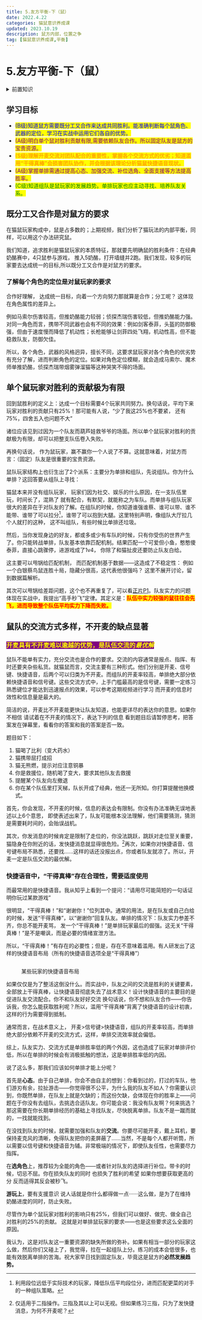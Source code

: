 ```yaml
---
title: 5.友方平衡-下（鼠）
date: 2022.4.22
categories: 猫鼠意识养成课
updated: 2023.10.19
description: 鼠方内部，位置之争
tag: [猫鼠意识养成课,平衡]
---
```


# 5.友方平衡-下（鼠）

<details>

<summary>前置知识</summary>

[1.差距](../part.i-current-abstract/1.gap.md)

[2.胜与负](../part.i-current-abstract/2.win-and-lose.md)

[3.敌我平衡](3.self-enemy-balance.md)

</details>

## 学习目标

* <mark style="color:blue;">(B级)知道鼠方需要既分工又合作来达成共同胜利。能准确判断每个鼠角色、武器的定位，学习在实战中运用它们各自的优势。</mark>
* <mark style="color:purple;">(A级)明白单个鼠对胜利贡献有限,需要依赖队友合作。所以固定队友是鼠方的宝贵资源。</mark>
* **<mark style="color:orange;">(S级)理解开麦交流对团队配合的重要性，掌握各个交流方式的优劣；知道滥用“干得真棒”会损害团队协作，并会根据该理论分析猫鼠快捷语音现状。</mark>**
* <mark style="color:purple;">(A级)掌握单排需通过提高心态、加强交流、补位选角、全面支援等方法提高胜率。</mark>
* <mark style="color:green;">(C级)知道组队是鼠玩家的发展趋势。单排玩家也应主动寻找、培养队友关系。</mark>

## 既分工又合作是对鼠方的要求

&#x20;      在猫鼠玩家构成中，鼠是占多数的；上期视频，我们分析了猫玩法的内部平衡，同样，可以用这个办法研究鼠。

&#x20;      我们知道，追求胜利是猫鼠玩家的本质特征，那就要先明确鼠的胜利条件：在经典奶酪赛中，4只鼠参与游戏， 推入5奶酪，打开墙缝并2跑。我们发现，较多的玩家要去达成统一的目标,所以既分工又合作是对鼠方的要求。

### 了解每个角色的定位是对鼠玩家的要求

&#x20;      合作好理解， 达成统一目标，向着一个方向努力那就算是合作；分工呢？ 这体现在角色属性的差异上。

&#x20;      例如马索尔伤害较高，但推奶酪能力较弱；侦探杰瑞伤害较低，但推奶酪能力强。对同一角色而言，携带不同武器也会有不同的效果：例如剑客泰菲，头盔的防御极强，但由于速度慢而降低了机动性；长枪能够让剑菲四处飞翔，机动性高，但不能稳救队友，防御欠佳。

&#x20;      所以，各个角色，武器的风格迥异，擅长不同，这要求鼠玩家对各个角色的优劣势有充分了解，进而判断角色的定位。如果对角色定位模糊，就会造成马索尔、魔术师单推奶酪，侦探杰瑞带烟雾弹溜猫等这种哭笑不得的场面。

## 单个鼠玩家对胜利的贡献极为有限

&#x20;      回到鼠胜利的定义上：达成一个目标需要4个玩家共同努力。换句话说，平均下来玩家对胜利的贡献只有25%！那可能有人说，“少了我这25%也不要紧， 还有75%，四舍五入也问题不大”

&#x20;      诸位应该见到过因为一个队友而葫芦娃救爷爷的场面。所以单个鼠玩家对胜利的贡献极为有限，却可以把整支队伍卷入失败。

&#x20;      再换句话说， 作为鼠玩家，赢不赢你一个人说了不算。这就意味着，对鼠方而言：（固定）队友是很重要的宝贵资源。

&#x20;      鼠队玩家结构上也衍生出了2个派系：主要分为单排和组队，先说组队。你为什么单排？这回答要从组队上寻找：

&#x20;      猫鼠本来并没有组队玩家， 玩家们因为社交、娱乐的什么原因，在一支队伍里玩，时间长了，混熟了 就有配合，有默契，就能称之为车队。而单排与组队玩家很大的差异在于对队友的了解。在组队的时候，你知道谁强谁蔡、谁可以带、谁不能带、谁带了可以拉分[^1]，谁带了可以抱到大腿。这里特别声明，像组队大厅拉几个人就打的这种， 这不叫组队，有些时候比单排还垃圾。

&#x20;      然后，当你发现身边的好友，都或多或少有车队的时候，只有你受伤的世界产生了。你只能转战单排，队友基本依靠匹配机制。结果匹配一个可爱但小鱼，憨憨傻泰菲，直接心跳骤停，进游戏成了1v4， 你除了和猫扯皮还要防止队友白给。

&#x20;      这主要可以甩锅给匹配机制， 而匹配机制基于数据——这造成了不稳定性： 例如一个白银蔡鸟鼠连胜十局，隐藏分很高，这代表他很强吗？ 这里不展开讨论，留到数据篇解析。

&#x20;      其次可以甩锅给差距问题，这个也不再重复了，可以看[正片P1](../part.i-current-abstract/1.gap.md)。队友实力的问题体现在实战中，我提出“高手秒飞”定律。其定义是：<mark style="color:red;">**队伍中实力较强的鼠往往会先飞，进而导致整个队伍平均实力下降而失败。**</mark>

## 鼠队的交流方式多样，不开麦的缺点显著

### <span style="background-color: purple; color: yellow;">开麦具有不开麦难以逾越的优势，是队伍交流的*最优解*</span>

&#x20;      鼠队不能单有实力，充分交流也是合作的要求。交流的内容通常是报点、指挥、有时还要夹杂些私货。就猫鼠而言，交流主要有三种形式。他们分别是开麦、信号键、快捷语音，后两个可以归类为不开麦。而组队的开麦率较高，单排绝大部分依赖快捷语音和信号键。这些交流方式中，上手门槛最高的是信号键，需要一定练习熟悉键位才能达到迅速报点的效果，可以参考这期视频进行学习 而开麦的信息时效性和信息量是最大的。

&#x20;      简洁的说，开麦比不开麦能更快让队友知道，也能更详尽的表达你的意思。如果你不相信 请试着在不开麦的情况下，表达下列的信息 看到题目后请暂停思考，把答案发在弹幕里，看看你的答案和我的答案是否一致。

题目如下：

1. 猫喝了比利（变大药水）
2. 猫携带屈打成招
3. 猫无熊燃，提示对应注意铜暴
4. 你是救援位，随机喝了变大，要求其他队友去救援
5. 提醒某个队友向左撤退
6. 你在某个队伍里打天梯，队长开成了经典，他还一无所知。你打算提醒他换模式。

&#x20;      首先，你会发现，不开麦的时候，信息的表达会有限制。你没有办法准确无误地表述以上6个意思， 即使表述出来了，队友可能根本没法理解，他们需要猜测，猜测是需要耗时间的，会贻误战机。

&#x20;      其次，你发消息的时候肯定是限制了走位的，你没法跳跃，跳跃对走位至关重要，猫隐身在你附近的话，发快捷消息就显得很危险。[^3]再次，如果你对快捷语音、信号键布局不熟悉，还要找......这样的话还没报出点，你或者队友就凉了。所以，开麦一定是队伍交流的最优解。

### 快捷语音中，“干得真棒”存在合理性，需要适度使用

&#x20;      而最常用的是快捷语音。我从知乎上看到一个提问：“请用尽可能简短的一句话证明你玩过某款游戏”

&#x20;      很明显，“干得真棒！”和“谢谢你！”位列其中。通常的用法，是在队友或自己白给的时候，发送“干得真棒”，以“谢谢你”回复队友。单排的情况下：队友实力参差不齐，你总不能开麦骂， 发一个“干得真棒！”是单排玩家最后的倔强。这无关“干得真棒！”是不是嘲讽，而是必要的情绪宣泄方法。

&#x20;      所以，“干得真棒！”有存在的必要性；但是，存在不意味着滥用。有人研发出了这样的快捷语音布局（所有的快捷语音选项全是“干得真棒”）&#x20;



<figure><img src="../.gitbook/assets/qq_pic_merged_1689575991031 (1).jpg" alt=""><figcaption><p>某些玩家的快捷语音布局</p></figcaption></figure>

&#x20;       如果仅仅是为了整活这倒没什么。而实战中，队友之间的交流是胜利的关键要素，全部放上干得真棒，让快捷语音彻底失去了战术意义！设计快捷语音的主要目的是促进队友交流配合。你不和队友好好交流 换句话说，你不想和队友合作——你告诉我，你怎么能获取胜利呢？所以，滥用“干得真棒”背离了快捷语音的设计初衷，这样的行为需要得到抵制。

&#x20;       通常而言，在战术意义上， 开麦>信号键>快捷语音，组队的开麦率较高，而单排绝大部分依赖不开麦的交流方式，这样，单排交流效率就会偏低。&#x20;

&#x20;       综上，队友实力、交流方式是单排胜率低的两个外因，这也造成了玩家对单排评价低，所以在单排的时候会有消极抵触的想法，这是单排胜率低的内因。

&#x20;       说了这么多，那我们应该如何单排才能上分呢？&#x20;

&#x20;       首先是**心态**。由于自己单排，你会不由自主的想到：你看到过的，打过的车队，他们游刃有余，拉扯游击——你觉得很不公平，为什么我的队友不如人？你需要认识到，你既然单排，在队友上就是欠缺的；而这份欠缺，会体现在你的胜率上——问题在于你没有去组队，去挑选合适队友。你可能会说：我没有队友啊？何来挑选？那这需要在你长期单排经历的基础上寻找队友，尽快脱离单排。队友不是一蹴而就的，一找就能找到。

&#x20;       在没找到队友的时候，就需要加强和队友的**交流**。你要尽可能开麦，戴上耳机，要保持麦克风的清晰，免得队友把你的麦屏蔽了......当然，不是每个人都开听筒，所以需要以信号键和快捷语音为辅。非常极端的情况下，即使队友任性，也需要尽力指挥。

&#x20;       在**选角色**上，推荐较为全能的角色——或者针对队友的选择进行补位。带卡的时候，切忌不屈。你在损失队友的同时 也损失了胜利的希望 如果你想要获取更高的分 反而适得其反会被秒飞。

&#x20;       **游玩上**，要有支援意识 说人话就是你什么都得做一点······这么做，是为了在维持奶酪进度的同时，防止失败。

&#x20;       尽管作为单个鼠玩家对胜利的影响只有25%，但我们可以做好、做完、做全自己对胜利的25%的贡献。 这就是对单排鼠玩家的要求——也是这些要求这么全面的原因。

&#x20;       我认为，这是对队友这一重要资源的缺失所做的弥补。如果有相当一部分的玩家这么做，然后你们又碰上了，我觉得，拉在一起组队上分。练习的成本会低很多，也能有效脱离单排的苦海。祝大家早日找到固定队友，毕竟这是鼠方的**必然发展趋势。**

[^1]: 利用段位远低于实际技术的玩家，降低队伍平均段位分，进而匹配更菜的对手的一种组队策略。

[^2]: 

[^3]: 仅适用于二指操作。三指及其以上可以无视。但如果练习三指，只为了发快捷消息，为何不开麦呢？
